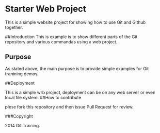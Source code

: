 # Starter Web Project

This is a simple website project for showing how to use Git and Github together.

##Introduction
This is example is to show different parts of the Git repository and various commandas using a web project.

## Purpose

As stated above, the main purpose is to provide simple examples for Git tranining demos.

##Deployment

This is a simple wrb project, deployment can be on any web server or even local file system.
##How to contribute

plese fork this repository and then issue Pull Request for review.

###Copyright

2014 Git.Training.